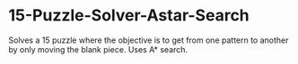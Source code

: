 # 15-Puzzle-Solver-Astar-Search
Solves a 15 puzzle where the objective is to get from one pattern to another by only moving the blank piece. Uses A* search.
